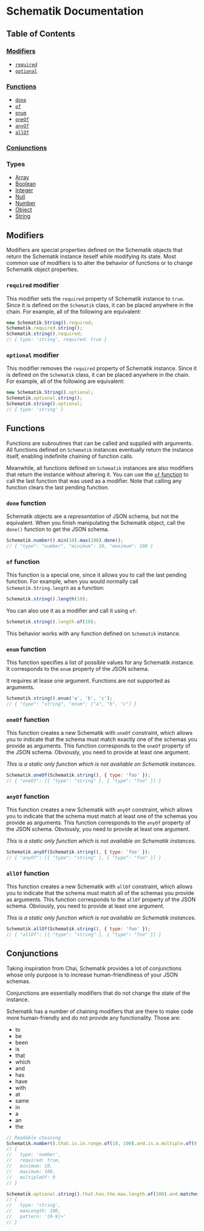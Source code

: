 # Schematik Documentation

## Table of Contents

### [Modifiers](#mod_summary)
 - [`required`](#mod_required)
 - [`optional`](#mod_optional)

### [Functions](#func_summary)
 - [`done`](#func_done)
 - [`of`](#func_of)
 - [`enum`](#func_enum)
 - [`oneOf`](#func_oneOf)
 - [`anyOf`](#func_anyOf)
 - [`allOf`](#func_allOf)

### [Conjunctions](#conj_summary)

### Types
 - [Array](array.md)
 - [Boolean](boolean.md)
 - [Integer](integer.md)
 - [Null](null.md)
 - [Number](number.md)
 - [Object](object.md)
 - [String](string.md)


## <a id="mod_summary"></a> Modifiers
Modifiers are special properties defined on the Schematik objects that return
the Schematik instance iteself while modifying its state. Most common use of
modifiers is to alter the behavior of functions or to change Schematik object
properties.

### <a id="mod_required"></a> `required` modifier
This modifier sets the `required` property of Schematik instance to `true`.
Since it is defined on the `Schematik` class, it can be placed anywhere in the
chain. For example, all of the following are equivalent:

```js
new Schematik.String().required;
Schematik.required.string();
Schematik.string().required;
// { type: 'string', required: true }
```

### <a id="mod_optional"></a> `optional` modifier
This modifier removes the `required` property of Schematik instance.
Since it is defined on the `Schematik` class, it can be placed anywhere in the
chain. For example, all of the following are equivalent:

```js
new Schematik.String().optional;
Schematik.optional.string();
Schematik.string().optional;
// { type: 'string' }
```

## <a id="func_summary"></a> Functions
Functions are subroutines that can be called and supplied with arguments.
All functions defined on `Schematik` instances eventually return the instance
itself, enabling indefinite chaining of function calls.

Meanwhile, all functions defined on `Schematik` instances are also modifiers
that return the instance without altering it. You can use the
[`of` function](#func_of) to call the last function that was used as a modifier.
Note that calling any function clears the last pending function.

### <a id="func_done"></a> `done` function
Schematik objects are a *representation* of JSON schema, but not the equivalent.
When you finish manipulating the Schematik object, call the `done()` function to
get the JSON schema.
```js
Schematik.number().min(10).max(100).done();
// { "type": "number", "minimum": 10, "maximum": 100 }
```

### <a id="func_of"></a> `of` function
This function is a special one, since it allows you to call the last pending
function. For example, when you would normally call `Schematik.String.length`
as a function:
```js
Schematik.string().length(10);
```
You can also use it as a modifier and call it using `of`:
```js
Schematik.string().length.of(10);
```
This behavior works with any function defined on `Schematik` instance.

### <a id="func_enum"></a> `enum` function
This function specifies a list of possible values for any Schematik instance.
It corresponds to the `enum` property of the JSON schema.

It requires at lease one argument. Functions are not supported as arguments.

```js
Schematik.string().enum('a', 'b', 'c');
// { "type": "string", "enum": ["a", "b", "c"] }
```

### <a id="func_oneOf"></a> `oneOf` function
This function creates a new Schematik with `oneOf` constraint, which allows you
to indicate that the schema must match exactly one of the schemas you provide
as arguments. This function corresponds to the `oneOf` property of the JSON
schema. Obviously, you need to provide at least one argument.

*This is a static only function which is not available on Schematik instances.*

```js
Schematik.oneOf(Schematik.string(), { type: 'foo' });
// { "oneOf": [{ "type": "string" }, { "type": "foo" }] }
```

### <a id="func_anyOf"></a> `anyOf` function
This function creates a new Schematik with `anyOf` constraint, which allows you
to indicate that the schema must match at least one of the schemas you provide
as arguments. This function corresponds to the `anyOf` property of the JSON
schema. Obviously, you need to provide at least one argument.

*This is a static only function which is not available on Schematik instances.*

```js
Schematik.anyOf(Schematik.string(), { type: 'foo' });
// { "anyOf": [{ "type": "string" }, { "type": "foo" }] }
```

### <a id="func_allOf"></a> `allOf` function
This function creates a new Schematik with `allOf` constraint, which allows you
to indicate that the schema must match all of the schemas you provide
as arguments. This function corresponds to the `allOf` property of the JSON
schema. Obviously, you need to provide at least one argument.

*This is a static only function which is not available on Schematik instances.*

```js
Schematik.allOf(Schematik.string(), { type: 'foo' });
// { "allOf": [{ "type": "string" }, { "type": "foo" }] }
```

## <a id="conj_summary"></a> Conjunctions
Taking inspiration from Chai, Schematik provides a lot of conjunctions whose
only purpose is to increase human-friendliness of your JSON schemas.

Conjunctions are essentially modifiers that do not change the state of the
instance.

Schematik has a number of chaining modifiers that are there to make code more
human-friendly and do not provide any functionality. Those are:
 - to
 - be
 - been
 - is
 - that
 - which
 - and
 - has
 - have
 - with
 - at
 - same
 - in
 - a
 - an
 - the

```js
// Readable chaining
Schematik.number().that.is.in.range.of(10, 100).and.is.a.multiple.of(9);
// {
//   type: 'number',
//   required: true,
//   minimum: 10,
//   maximum: 100,
//   multipleOf: 9
// }

Schematik.optional.string().that.has.the.max.length.of(100).and.matches(/[0-9]+/);
// {
//   type: 'string',
//   maxLength: 100,
//   pattern: '[0-9]+'
// }
```
